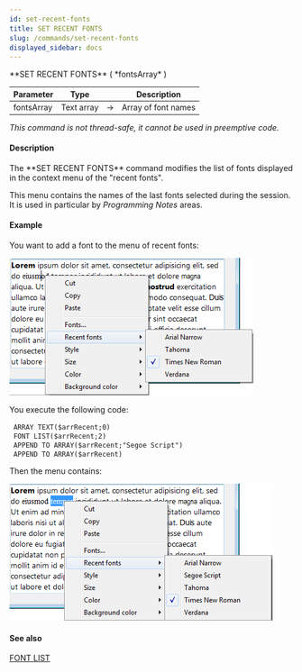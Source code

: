 ```yaml
---
id: set-recent-fonts
title: SET RECENT FONTS
slug: /commands/set-recent-fonts
displayed_sidebar: docs
---
```


<!--REF #_command_.SET RECENT FONTS.Syntax-->**SET RECENT FONTS** ( *fontsArray* )<!-- END REF-->
<!--REF #_command_.SET RECENT FONTS.Params-->
| Parameter | Type |  | Description |
| --- | --- | --- | --- |
| fontsArray | Text array | &#8594;  | Array of font names |

<!-- END REF-->

*This command is not thread-safe, it cannot be used in preemptive code.*


#### Description 

<!--REF #_command_.SET RECENT FONTS.Summary-->The **SET RECENT FONTS** command modifies the list of fonts displayed in the context menu of the "recent fonts".<!-- END REF-->

This menu contains the names of the last fonts selected during the session. It is used in particular by *Programming Notes* areas. 

#### Example 

You want to add a font to the menu of recent fonts:

![](../assets/en/commands/pict1202029.en.png)

You execute the following code:

```4d
 ARRAY TEXT($arrRecent;0)
 FONT LIST($arrRecent;2)
 APPEND TO ARRAY($arrRecent;"Segoe Script")
 APPEND TO ARRAY($arrRecent)
```

Then the menu contains:

![](../assets/en/commands/pict1202031.en.png)

#### See also 

[FONT LIST](font-list.md)  